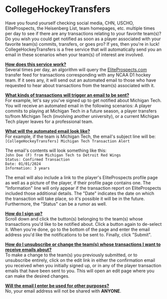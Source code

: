 # CollegeHockeyTransfers
Have you found yourself checking social media, CHN, USCHO, EliteProspects, the Heisenberg List, team homepages, etc. multiple times per day to see if there are any transactions relating to your favorite team(s)? Do you wish you could get notified as soon as a player associated with your favorite team(s) commits, transfers, or goes pro? If yes, then you're in luck! CollegeHockeyTransfers is a free service that will automatically send you an email in these scenarios when your team(s) of interest are involved.

<u>**How does this service work?**</u>\
Several times per day, an algorithm will query the [EliteProspects.com](https://www.eliteprospects.com/) transfer feed for transactions corresponding with any NCAA D1 hockey team. If it sees any, it will send out an automated email to those who have requested to hear about transactions from the team(s) associated with it.

<u>**What kinds of transactions will trigger an email to be sent?**</u>\
For example, let's say you've signed up to get notified about Michigan Tech. You will receive an automated email in the following scenarios: A player commits to playing at Michigan Tech in a future season, a player transfers to/from Michigan Tech (involving another university), or a current Michigan Tech player leaves for a professional team.

<u>**What will the automated email look like?**</u>\
For example, if the team is Michigan Tech, the email's subject line will be: ```[CollegeHockeyTransfers] Michigan Tech Transaction Alert```

The email's contents will look something like this:\
```John Doe (F) from Michigan Tech to Detroit Red Wings```\
```Status: Confirmed Transaction```\
```Date: 01/01/2024```\
```Information: 3 years```

The email will also include a link to the player's EliteProspects profile page as well as a picture of the player, if their profile page contains one. The "Information" line will only appear if the transaction report on EliteProspects included those additional details. The "Date" indicates the date on which the transaction will take place, so it's possible it will be in the future. Furthermore, the "Status" can be a rumor as well.

<u>**How do I sign up?**</u>\
Scroll down and click the button(s) belonging to the team(s) whose transactions you'd like to be notified about. Click a button again to de-select it. When you're done, go to the bottom of the page and enter the email address you'd like the notifications to be sent to. Finally, click "Submit".

<u>**How do I unsubscribe or change the team(s) whose transactions I want to receive emails about?**</u>\
To make a change to the team(s) you previously submitted, or to unsubscribe entirely, click on the edit link in either the confirmation email you received when you initially signed up, or in any of the player transaction emails that have been sent to you. This will open an edit page where you can make the desired changes.

<u>**Will the email I enter be used for other purposes?**</u>\
No, your email address will not be shared with **ANYONE**.